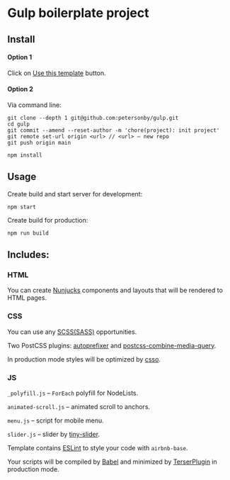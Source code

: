 # Gulp boilerplate project

## Install

#### Option 1
Click on [Use this template](https://github.com/petersonby/gulp/generate) button.
#### Option 2
Via command line:

```
git clone --depth 1 git@github.com:petersonby/gulp.git
cd gulp
git commit --amend --reset-author -m 'chore(project): init project'
git remote set-url origin <url> // <url> – new repo
git push origin main

npm install
```

## Usage
Create build and start server for development:
```
npm start
```
Create build for production:
```
npm run build
```

## Includes:

### HTML
  You can create [Nunjucks](https://github.com/mozilla/nunjucks) components and layouts that will be rendered to HTML pages.

### CSS
  You can use any [SCSS(SASS)](https://github.com/sass/sass) opportunities.

  Two PostCSS plugins: [autoprefixer](https://github.com/postcss/autoprefixer) and [postcss-combine-media-query](https://github.com/SassNinja/postcss-combine-media-query).

  In production mode styles will be optimized by [csso](https://github.com/css/csso).

### JS
  `_polyfill.js` – `ForEach` polyfill for NodeLists.

  `animated-scroll.js` – animated scroll to anchors.

  `menu.js` – script for mobile menu.

  `slider.js` – slider by [tiny-slider](https://github.com/ganlanyuan/tiny-slider).

  Template contains [ESLint](https://github.com/eslint/eslint) to style your code with `airbnb-base`.

  Your scripts will be compiled by [Babel](https://github.com/babel/babel) and minimized by [TerserPlugin](https://github.com/webpack-contrib/terser-webpack-plugin) in production mode.
